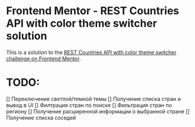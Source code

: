 # Frontend Mentor - REST Countries API with color theme switcher solution

This is a solution to the [REST Countries API with color theme switcher challenge on Frontend Mentor](https://www.frontendmentor.io/challenges/rest-countries-api-with-color-theme-switcher-5cacc469fec04111f7b848ca).

# TODO:

[] Переключение светлой/темной темы
[] Получение списка стран и вывод в UI
[] Филтрация стран по поиске
[] Фильтрация стран по региону
[] Получение расширенной информации о выбранной стране
[] Получение списка соседей
